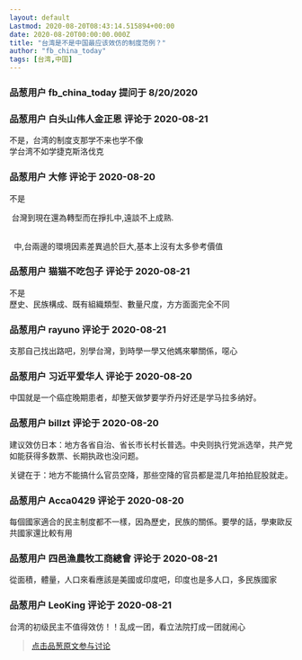 ```yaml
---
layout: default
Lastmod: 2020-08-20T08:43:14.515894+00:00
date: 2020-08-20T00:00:00.000Z
title: "台湾是不是中国最应该效仿的制度范例？"
author: "fb_china_today"
tags: [台湾,中国]
---
```



### 品葱用户 **fb_china_today** 提问于 8/20/2020
    

    
                

### 品葱用户 **白头山伟人金正恩** 评论于 2020-08-21
        
不是，台湾的制度支那学不来也学不像  
学台湾不如学捷克斯洛伐克
        
                

### 品葱用户 **大修** 评论于 2020-08-20
        
不是  
  
 台灣到現在還為轉型而在掙扎中,遠談不上成熟.  
  
   
  中,台兩邊的環境因素差異過於巨大,基本上沒有太多參考價值
        
                

### 品葱用户 **猫猫不吃包子** 评论于 2020-08-21
        
不是  
歷史、民族構成、既有組織類型、數量尺度，方方面面完全不同
        
                

### 品葱用户 **rayuno** 评论于 2020-08-21
        
支那自己找出路吧，別學台灣，到時學一學又他媽來攀關係，噁心
        
                

### 品葱用户 **习近平爱华人** 评论于 2020-08-20
        
中国就是一个癌症晚期患者，却整天做梦要学乔丹好还是学马拉多纳好。
        
                

### 品葱用户 **billzt** 评论于 2020-08-20
        
建议效仿日本：地方各省自治、省长市长村长普选。中央则执行党派选举，共产党如能获得多数票、长期执政也没问题。  
  
关键在于：地方不能搞什么官员空降，那些空降的官员都是混几年拍拍屁股就走。
        
                

### 品葱用户 **Acca0429** 评论于 2020-08-20
        
每個國家適合的民主制度都不一樣，因為歷史，民族的關係。要學的話，學東歐反共國家還比較有用
        
                

### 品葱用户 **四邑漁農牧工商總會** 评论于 2020-08-21
        
從面積，體量，人口來看應該是美國或印度吧，印度也是多人口，多民族國家
        
                

### 品葱用户 **LeoKing** 评论于 2020-08-21
        
台湾的初级民主不值得效仿！！乱成一团，看立法院打成一团就闹心
        
                





> [点击品葱原文参与讨论](https://pincong.rocks/question/30042)

